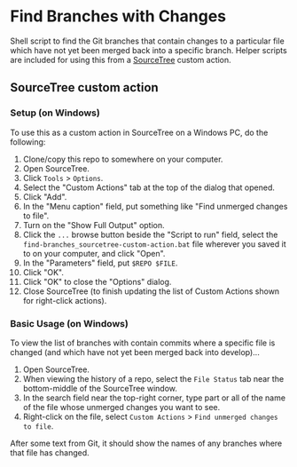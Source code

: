 # Find Branches with Changes

Shell script to find the Git branches that contain changes to a particular file 
which have not yet been merged back into a specific branch. Helper scripts are 
included for using this from a [SourceTree](https://www.sourcetreeapp.com/) 
custom action.

## SourceTree custom action

### Setup (on Windows)

To use this as a custom action in SourceTree on a Windows PC, do the following:

1. Clone/copy this repo to somewhere on your computer.
2. Open SourceTree.
3. Click ```Tools``` > ```Options```.
4. Select the "Custom Actions" tab at the top of the dialog that opened.
5. Click "Add".
6. In the "Menu caption" field, put something like "Find unmerged changes to 
   file".
7. Turn on the "Show Full Output" option.
8. Click the ```...``` browse button beside the "Script to run" field, select
   the ```find-branches_sourcetree-custom-action.bat``` file wherever you saved
   it to on your computer, and click "Open".
9. In the "Parameters" field, put ```$REPO $FILE```.
10. Click "OK".
11. Click "OK" to close the "Options" dialog.
12. Close SourceTree (to finish updating the list of Custom Actions shown for
   right-click actions).

### Basic Usage (on Windows)

To view the list of branches with contain commits where a specific file is 
changed (and which have not yet been merged back into develop)... 

1. Open SourceTree.
2. When viewing the history of a repo, select the ```File Status``` tab near the
   bottom-middle of the SourceTree window.
3. In the search field near the top-right corner, type part or all of the name
   of the file whose unmerged changes you want to see.
4. Right-click on the file, select ```Custom Actions``` > ```Find unmerged
   changes to file```.

After some text from Git, it should show the names of any branches where that
file has changed.
